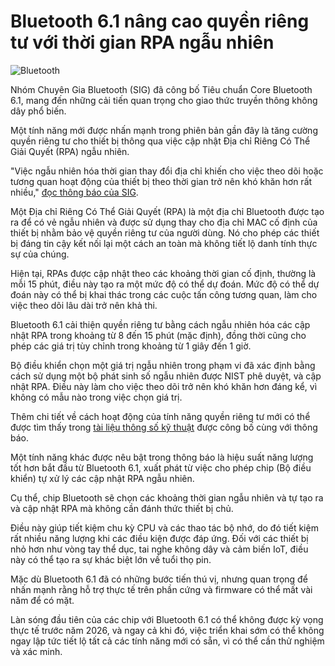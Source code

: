# Bluetooth 6.1 nâng cao quyền riêng tư với thời gian RPA ngẫu nhiên

![Bluetooth](https://www.bleepstatic.com/content/hl-images/2025/05/09/bluetooth.jpg)

Nhóm Chuyên Gia Bluetooth (SIG) đã công bố Tiêu chuẩn Core Bluetooth 6.1, mang đến những cải tiến quan trọng cho giao thức truyền thông không dây phổ biến.

Một tính năng mới được nhấn mạnh trong phiên bản gần đây là tăng cường quyền riêng tư cho thiết bị thông qua việc cập nhật Địa chỉ Riêng Có Thể Giải Quyết (RPA) ngẫu nhiên.

"Việc ngẫu nhiên hóa thời gian thay đổi địa chỉ khiến cho việc theo dõi hoặc tương quan hoạt động của thiết bị theo thời gian trở nên khó khăn hơn rất nhiều," [đọc thông báo của SIG](https://www.bluetooth.com/blog/delivering-on-the-bi-annual-release-schedule-bluetooth-core-6-1-is-here/).

Một Địa chỉ Riêng Có Thể Giải Quyết (RPA) là một địa chỉ Bluetooth được tạo ra để có vẻ ngẫu nhiên và được sử dụng thay cho địa chỉ MAC cố định của thiết bị nhằm bảo vệ quyền riêng tư của người dùng. Nó cho phép các thiết bị đáng tin cậy kết nối lại một cách an toàn mà không tiết lộ danh tính thực sự của chúng.

Hiện tại, RPAs được cập nhật theo các khoảng thời gian cố định, thường là mỗi 15 phút, điều này tạo ra một mức độ có thể dự đoán. Mức độ có thể dự đoán này có thể bị khai thác trong các cuộc tấn công tương quan, làm cho việc theo dõi lâu dài trở nên khả thi.

Bluetooth 6.1 cải thiện quyền riêng tư bằng cách ngẫu nhiên hóa các cập nhật RPA trong khoảng từ 8 đến 15 phút (mặc định), đồng thời cũng cho phép các giá trị tùy chỉnh trong khoảng từ 1 giây đến 1 giờ.

Bộ điều khiển chọn một giá trị ngẫu nhiên trong phạm vi đã xác định bằng cách sử dụng một bộ phát sinh số ngẫu nhiên được NIST phê duyệt, và cập nhật RPA. Điều này làm cho việc theo dõi trở nên khó khăn hơn đáng kể, vì không có mẫu nào trong việc chọn giá trị.

Thêm chi tiết về cách hoạt động của tính năng quyền riêng tư mới có thể được tìm thấy trong [tài liệu thông số kỹ thuật](https://files.bluetooth.com/download/core%5Fv6-1/) được công bố cùng với thông báo.

Một tính năng khác được nêu bật trong thông báo là hiệu suất năng lượng tốt hơn bắt đầu từ Bluetooth 6.1, xuất phát từ việc cho phép chip (Bộ điều khiển) tự xử lý các cập nhật RPA ngẫu nhiên.

Cụ thể, chip Bluetooth sẽ chọn các khoảng thời gian ngẫu nhiên và tự tạo ra và cập nhật RPA mà không cần đánh thức thiết bị chủ.

Điều này giúp tiết kiệm chu kỳ CPU và các thao tác bộ nhớ, do đó tiết kiệm rất nhiều năng lượng khi các điều kiện được đáp ứng. Đối với các thiết bị nhỏ hơn như vòng tay thể dục, tai nghe không dây và cảm biến IoT, điều này có thể tạo ra sự khác biệt lớn về tuổi thọ pin.

Mặc dù Bluetooth 6.1 đã có những bước tiến thú vị, nhưng quan trọng để nhấn mạnh rằng hỗ trợ thực tế trên phần cứng và firmware có thể mất vài năm để có mặt.

Làn sóng đầu tiên của các chip với Bluetooth 6.1 có thể không được kỳ vọng thực tế trước năm 2026, và ngay cả khi đó, việc triển khai sớm có thể không ngay lập tức tiết lộ tất cả các tính năng mới có sẵn, vì có thể cần thử nghiệm và xác minh.